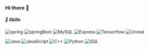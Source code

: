 ### Hi there 👋

##### 🎄 Skills
![spring](https://img.shields.io/badge/Spring-6db33f?style=flat-square&logo=Spring&logoColor=white)
![springBoot](https://img.shields.io/badge/SpringBoot-6db33f?style=flat-square&logo=SpringBoot&logoColor=white)
![MySQL](https://img.shields.io/badge/MySQL-4479a1?style=flat-square&logo=MySQL&logoColor=white)
![Express](https://img.shields.io/badge/Express-000000?style=flat-square&logo=Express&logoColor=white)
![Tensorflow](https://img.shields.io/badge/TensorFlow-ff6f00?style=flat-square&logo=TensorFlow&logoColor=white)
![Unreal](https://img.shields.io/badge/Unreal-0E1128?style=flat-square&logo=UnrealEngine&logoColor=white)


![Java](https://img.shields.io/badge/Java-6db33f?style=flat-square)
![JavaScript](https://img.shields.io/badge/JavaScript-000000?style=flat-square)
![C++](https://img.shields.io/badge/C++-0E1128?style=flat-square)
![Python](https://img.shields.io/badge/Python-ff6f00?style=flat-square)
![SQL](https://img.shields.io/badge/SQL-4479a1?style=flat-square)

<!--
**Maeg5854/Maeg5854** is a ✨ _special_ ✨ repository because its `README.md` (this file) appears on your GitHub profile.

Here are some ideas to get you started:

- 🔭 I’m currently working on ...
- 🌱 I’m currently learning ...
- 👯 I’m looking to collaborate on ...
- 🤔 I’m looking for help with ...
- 💬 Ask me about ...
- 📫 How to reach me: ...
- 😄 Pronouns: ...
- ⚡ Fun fact: ...
-->
